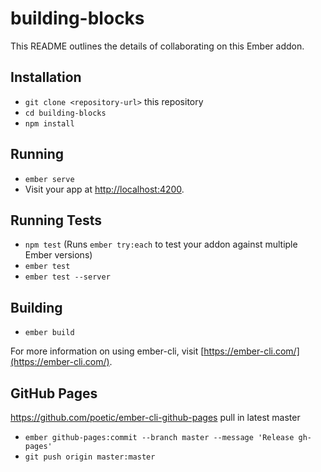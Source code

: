 # building-blocks

This README outlines the details of collaborating on this Ember addon.

## Installation

* `git clone <repository-url>` this repository
* `cd building-blocks`
* `npm install`

## Running

* `ember serve`
* Visit your app at [http://localhost:4200](http://localhost:4200).

## Running Tests

* `npm test` (Runs `ember try:each` to test your addon against multiple Ember versions)
* `ember test`
* `ember test --server`

## Building

* `ember build`

For more information on using ember-cli, visit [https://ember-cli.com/](https://ember-cli.com/).

## GitHub Pages
https://github.com/poetic/ember-cli-github-pages
pull in latest master
* `ember github-pages:commit --branch master --message 'Release gh-pages'`
* `git push origin master:master`
